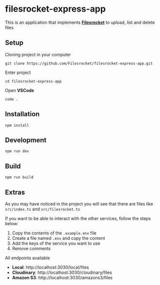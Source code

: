 # filesrocket-express-app

This is an application that implements [**Filesrocket**](https://github.com/Filesrocket/filesrocket) to upload, list and delete files

## Setup

Cloning project in your computer

```
git clone https://github.com/Filesrocket/filesrocket-express-app.git
```

Enter project

```
cd filesrocket-express-app
```

Open **VSCode**

```
code .
```

## Installation

```
npm install
```

## Development

```
npm run dev
```

## Build

```
npm run build
```

## Extras

As you may have noticed in the project you will see that there are files like `src/index.ts` and `src/filesrocket.ts`

If you want to be able to interact with the other services, follow the steps below:

1. Copy the contents of the `.example.env` file
2. Create a file named `.env` and copy the content
3. Add the keys of the service you want to use
4. Remove comments

All endpoints available

- **Local**: http://localhost:3030/local/files
- **Cloudinary**: http://localhost:3030/cloudinary/files
- **Amazon S3**: http://localhost:3030/amazons3/files
